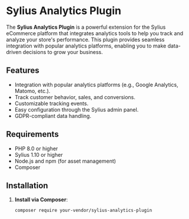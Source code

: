 # Sylius Analytics Plugin

The **Sylius Analytics Plugin** is a powerful extension for the Sylius eCommerce platform that integrates analytics tools to help you track and analyze your store's performance. This plugin provides seamless integration with popular analytics platforms, enabling you to make data-driven decisions to grow your business.

## Features

- Integration with popular analytics platforms (e.g., Google Analytics, Matomo, etc.).
- Track customer behavior, sales, and conversions.
- Customizable tracking events.
- Easy configuration through the Sylius admin panel.
- GDPR-compliant data handling.

## Requirements

- PHP 8.0 or higher
- Sylius 1.10 or higher
- Node.js and npm (for asset management)
- Composer

## Installation

1. **Install via Composer**:

   ```bash
   composer require your-vendor/sylius-analytics-plugin